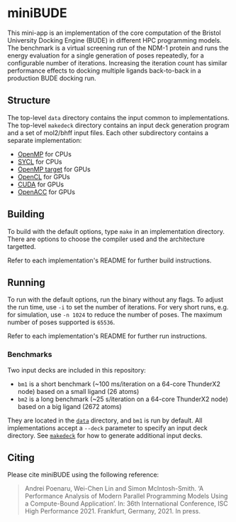 # miniBUDE

This mini-app is an implementation of the core computation of the Bristol University Docking Engine (BUDE) in different HPC programming models.
The benchmark is a virtual screening run of the NDM-1 protein and runs the energy evaluation for a single generation of poses repeatedly, for a configurable number of iterations.
Increasing the iteration count has similar performance effects to docking multiple ligands back-to-back in a production BUDE docking run.

## Structure

The top-level `data` directory contains the input common to implementations.
The top-level `makedeck` directory contains an input deck generation program and a set of mol2/bhff input files.
Each other subdirectory contains a separate implementation:

- [OpenMP](openmp/) for CPUs
- [SYCL](sycl/) for CPUs
- [OpenMP target](openmp-target/) for GPUs
- [OpenCL](opencl/) for GPUs
- [CUDA](cuda/) for GPUs
- [OpenACC](openacc/) for GPUs

## Building

To build with the default options, type `make` in an implementation directory.
There are options to choose the compiler used and the architecture targetted.

Refer to each implementation's README for further build instructions.

## Running

To run with the default options, run the binary without any flags.
To adjust the run time, use `-i` to set the number of iterations.
For very short runs, e.g. for simulation, use `-n 1024` to reduce the number of poses.
The maximum number of poses supported is `65536`.

Refer to each implementation's README for further run instructions.

### Benchmarks

Two input decks are included in this repository:

* `bm1` is a short benchmark (~100 ms/iteration on a 64-core ThunderX2 node) based on a small ligand (26 atoms)
* `bm2` is a long benchmark (~25 s/iteration on a 64-core ThunderX2 node) based on a big ligand (2672 atoms)

They are located in the [`data`](data/) directory, and `bm1` is run by default.
All implementations accept a `--deck` parameter to specify an input deck directory.
See [`makedeck`](makedeck/) for how to generate additional input decks.

## Citing

Please cite miniBUDE using the following reference:

> Andrei Poenaru, Wei-Chen Lin and Simon McIntosh-Smith. ‘A Performance Analysis of Modern Parallel Programming Models Using a Compute-Bound Application’. In: 36th International Conference, ISC High Performance 2021. Frankfurt, Germany, 2021. In press.
